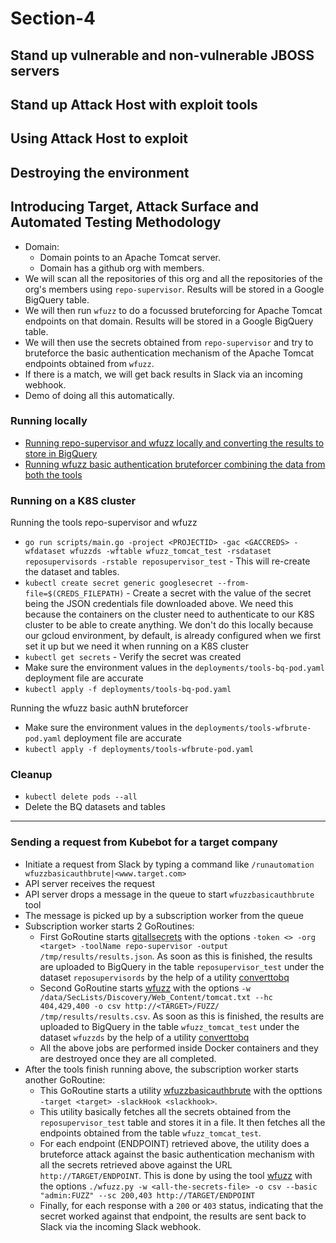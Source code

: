 # Section-4

## Stand up vulnerable and non-vulnerable JBOSS servers

## Stand up Attack Host with exploit tools

## Using Attack Host to exploit

## Destroying the environment

## Introducing Target, Attack Surface and Automated Testing Methodology
* Domain:
    * Domain points to an Apache Tomcat server.
    * Domain has a github org with members.
* We will scan all the repositories of this org and all the repositories of the org's members using `repo-supervisor`. Results will be stored in a Google BigQuery table.
* We will then run `wfuzz` to do a focussed bruteforcing for Apache Tomcat endpoints on that domain. Results will be stored in a Google BigQuery table.
* We will then use the secrets obtained from `repo-supervisor` and try to bruteforce the basic authentication mechanism of the Apache Tomcat endpoints obtained from `wfuzz`.
* If there is a match, we will get back results in Slack via an incoming webhook.
* Demo of doing all this automatically.

### Running locally
* [Running repo-supervisor and wfuzz locally and converting the results to store in BigQuery](data-converter/README.md)
* [Running wfuzz basic authentication bruteforcer combining the data from both the tools](wfuzz-basicauth-bruteforcer/README.md)

### Running on a K8S cluster
Running the tools repo-supervisor and wfuzz
* `go run scripts/main.go -project <PROJECTID> -gac <GACCREDS> -wfdataset wfuzzds -wftable wfuzz_tomcat_test -rsdataset reposupervisords -rstable reposupervisor_test` - This will re-create the dataset and tables.
* `kubectl create secret generic googlesecret --from-file=$(CREDS_FILEPATH)` - Create a secret with the value of the secret being the JSON credentials file downloaded above. We need this because the containers on the cluster need to authenticate to our K8S cluster to be able to create anything. We don't do this locally because our gcloud environment, by default, is already configured when we first set it up but we need it when running on a K8S cluster
* `kubectl get secrets` - Verify the secret was created
* Make sure the environment values in the `deployments/tools-bq-pod.yaml` deployment file are accurate
* `kubectl apply -f deployments/tools-bq-pod.yaml`

Running the wfuzz basic authN bruteforcer
* Make sure the environment values in the `deployments/tools-wfbrute-pod.yaml` deployment file are accurate
* `kubectl apply -f deployments/tools-wfbrute-pod.yaml`

### Cleanup
* `kubectl delete pods --all`
* Delete the BQ datasets and tables

-------------
### Sending a request from Kubebot for a target company
* Initiate a request from Slack by typing a command like `/runautomation wfuzzbasicauthbrute|<www.target.com>`
* API server receives the request
* API server drops a message in the queue to start `wfuzzbasicauthbrute` tool
* The message is picked up by a subscription worker from the queue
* Subscription worker starts 2 GoRoutines:
    * First GoRoutine starts [gitallsecrets](https://github.com/anshumanbh/git-all-secrets) with the options `-token <> -org <target> -toolName repo-supervisor -output /tmp/results/results.json`. As soon as this is finished, the results are uploaded to BigQuery in the table `reposupervisor_test` under the dataset `reposupervisords` by the help of a utility [converttobq](https://hub.docker.com/r/abhartiya/utils_converttobq/)
    * Second GoRoutine starts [wfuzz](https://github.com/anshumanbh/wfuzz) with the options `-w /data/SecLists/Discovery/Web_Content/tomcat.txt --hc 404,429,400 -o csv http://<TARGET>/FUZZ/ /tmp/results/results.csv`. As soon as this is finished, the results are uploaded to BigQuery in the table `wfuzz_tomcat_test` under the dataset `wfuzzds` by the help of a utility [converttobq](https://hub.docker.com/r/abhartiya/utils_converttobq/)
    * All the above jobs are performed inside Docker containers and they are destroyed once they are all completed.
* After the tools finish running above, the subscription worker starts another GoRoutine:
    * This GoRoutine starts a utility [wfuzzbasicauthbrute](https://hub.docker.com/r/abhartiya/utils_wfuzzbasicauthbrute/) with the opttions `-target <target> -slackHook <slackhook>`.
    * This utility basically fetches all the secrets obtained from the `reposupervisor_test` table and stores it in a file. It then fetches all the endpoints obtained from the table `wfuzz_tomcat_test`.
    * For each endpoint (ENDPOINT) retrieved above, the utility does a bruteforce attack against the basic authentication mechanism with all the secrets retrieved above against the URL `http://TARGET/ENDPOINT`. This is done by using the tool [wfuzz](https://github.com/xmendez/wfuzz) with the options `./wfuzz.py -w <all-the-secrets-file> -o csv --basic "admin:FUZZ" --sc 200,403 http://TARGET/ENDPOINT`
    * Finally, for each response with a `200` or `403` status, indicating that the secret worked against that endpoint, the results are sent back to Slack via the incoming Slack webhook.